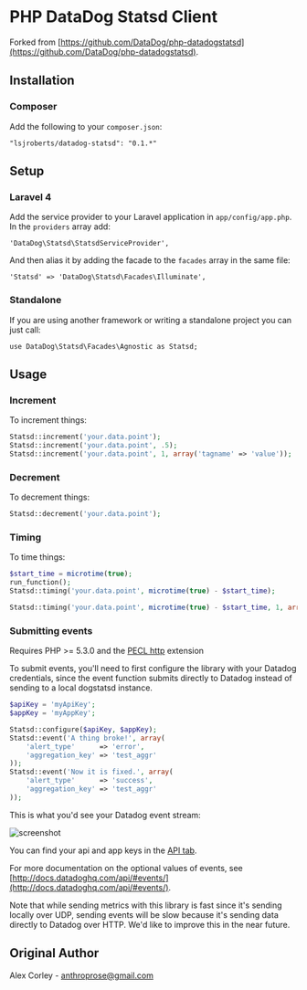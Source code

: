 PHP DataDog Statsd Client
=========================

Forked from [https://github.com/DataDog/php-datadogstatsd](https://github.com/DataDog/php-datadogstatsd).


Installation
------------

### Composer

Add the following to your `composer.json`:

```
"lsjroberts/datadog-statsd": "0.1.*"
```


Setup
-----

### Laravel 4

Add the service provider to your Laravel application in `app/config/app.php`. In the `providers` array add:

```
'DataDog\Statsd\StatsdServiceProvider',
```

And then alias it by adding the facade to the `facades` array in the same file:

```
'Statsd' => 'DataDog\Statsd\Facades\Illuminate',
```


### Standalone

If you are using another framework or writing a standalone project you can just call:

```
use DataDog\Statsd\Facades\Agnostic as Statsd;
```


Usage
-----

### Increment

To increment things:

``` php
Statsd::increment('your.data.point');
Statsd::increment('your.data.point', .5);
Statsd::increment('your.data.point', 1, array('tagname' => 'value'));
```

### Decrement

To decrement things:

``` php
Statsd::decrement('your.data.point');
```

### Timing

To time things:

``` php
$start_time = microtime(true);
run_function();
Statsd::timing('your.data.point', microtime(true) - $start_time);

Statsd::timing('your.data.point', microtime(true) - $start_time, 1, array('tagname' => 'value'));
```

### Submitting events

Requires PHP >= 5.3.0 and the [PECL http](http://www.php.net/manual/en/http.install.php) extension

To submit events, you'll need to first configure the library with your
Datadog credentials, since the event function submits directly to Datadog
instead of sending to a local dogstatsd instance.

``` php
$apiKey = 'myApiKey';
$appKey = 'myAppKey';

Statsd::configure($apiKey, $appKey);
Statsd::event('A thing broke!', array(
	'alert_type'      => 'error',
	'aggregation_key' => 'test_aggr'
));
Statsd::event('Now it is fixed.', array(
	'alert_type'      => 'success',
	'aggregation_key' => 'test_aggr'
));
```

This is what you'd see your Datadog event stream:

![screenshot](https://img.skitch.com/20120817-c6pi1e55rs2xjt3ktp2k1h67e7.png)

You can find your api and app keys in the [API tab](https://app.datadoghq.com/account/settings#api).

For more documentation on the optional values of events, see [http://docs.datadoghq.com/api/#events/](http://docs.datadoghq.com/api/#events/).

Note that while sending metrics with this library is fast since it's sending
locally over UDP, sending events will be slow because it's sending data
directly to Datadog over HTTP. We'd like to improve this in the near future.



Original Author
---------------

Alex Corley - anthroprose@gmail.com